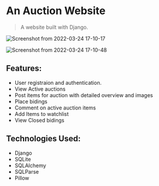 <h1>An Auction Website</h1>
<blockquote>
 <p> A website built with Django.</p>
</blockquote>


![Screenshot from 2022-03-24 17-10-17](https://user-images.githubusercontent.com/48858887/159909858-64509e05-6c84-41ab-9684-16abf6961d31.png)

![Screenshot from 2022-03-24 17-10-48](https://user-images.githubusercontent.com/48858887/159910017-c3981e54-9740-4918-953a-c60bef6f08f5.png)

<h2>Features:</h2>
<ul>
  <li>User registraion and authentication.</li>
  <li>View Active auctions</li>
  <li>Post items for auction with detailed overview and images</li>
  <li>Place bidings</li>
  <li>Comment on active auction items</li>
  <li>Add Items to watchlist</li>
  <li>View Closed bidings</li>
</ul>

<h2>Technologies Used:</h2>
<ul>
  <li>Django</li>
  <li>SQLite</li>
  <li>SQLAlchemy</li>
  <li>SQLParse</li>
  <li>Pillow</li>
</ul>








